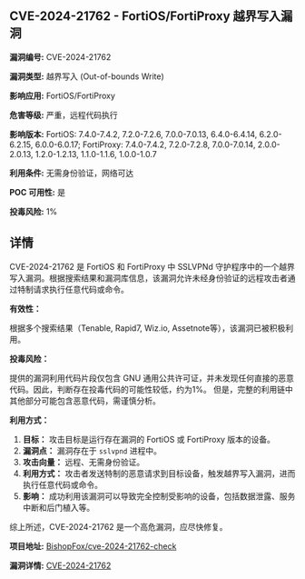 ## CVE-2024-21762 - FortiOS/FortiProxy 越界写入漏洞

**漏洞编号:** CVE-2024-21762

**漏洞类型:** 越界写入 (Out-of-bounds Write)

**影响应用:** FortiOS/FortiProxy

**危害等级:** 严重，远程代码执行

**影响版本:** FortiOS: 7.4.0-7.4.2, 7.2.0-7.2.6, 7.0.0-7.0.13, 6.4.0-6.4.14, 6.2.0-6.2.15, 6.0.0-6.0.17; FortiProxy: 7.4.0-7.4.2, 7.2.0-7.2.8, 7.0.0-7.0.14, 2.0.0-2.0.13, 1.2.0-1.2.13, 1.1.0-1.1.6, 1.0.0-1.0.7

**利用条件:** 无需身份验证，网络可达

**POC 可用性:** 是

**投毒风险:** 1%

## 详情

CVE-2024-21762 是 FortiOS 和 FortiProxy 中 SSLVPNd 守护程序中的一个越界写入漏洞。根据搜索结果和漏洞库信息，该漏洞允许未经身份验证的远程攻击者通过特制请求执行任意代码或命令。

**有效性：**

根据多个搜索结果（Tenable, Rapid7, Wiz.io, Assetnote等），该漏洞已被积极利用。

**投毒风险：**

提供的漏洞利用代码片段仅包含 GNU 通用公共许可证，并未发现任何直接的恶意代码。因此，判断存在投毒代码的可能性较低，约为1%。 但是，完整的利用链中其他部分可能包含恶意代码，需谨慎分析。

**利用方式：**

1.  **目标：** 攻击目标是运行存在漏洞的 FortiOS 或 FortiProxy 版本的设备。
2.  **漏洞点：** 漏洞存在于 `sslvpnd` 进程中。
3.  **攻击向量：** 远程、无需身份验证。
4.  **利用方式：** 攻击者发送特制的恶意请求到目标设备，触发越界写入漏洞，进而执行任意代码或命令。
5.  **影响：** 成功利用该漏洞可以导致完全控制受影响的设备，包括数据泄露、服务中断和后门植入等。

综上所述，CVE-2024-21762 是一个高危漏洞，应尽快修复。

**项目地址:** [BishopFox/cve-2024-21762-check](https://github.com/BishopFox/cve-2024-21762-check)

**漏洞详情:** [CVE-2024-21762](https://nvd.nist.gov/vuln/detail/CVE-2024-21762)